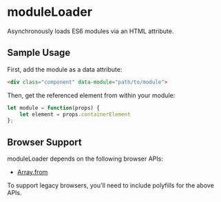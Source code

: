 # moduleLoader
Asynchronously loads ES6 modules via an HTML attribute.

## Sample Usage
First, add the module as a data attribute:
``` html
<div class="component" data-module="path/to/module">
```

Then, get the referenced element from within your module:
``` javascript
let module = function(props) {
	let element = props.containerElement
};
```

## Browser Support

moduleLoader depends on the following browser APIs:
+ [Array.from](https://developer.mozilla.org/en-US/docs/Web/JavaScript/Reference/Global_Objects/Array/from)

To support legacy browsers, you'll need to include polyfills for the above APIs.